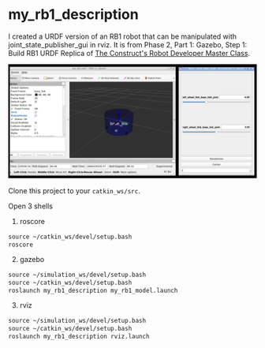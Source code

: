 # my_rb1_description

I created a URDF version of an RB1 robot that can be manipulated with joint_state_publisher_gui in rviz. It is from Phase 2, Part 1: Gazebo, Step 1: Build RB1 URDF Replica of [The Construct's Robot Developer Master Class](https://www.theconstructsim.com/robotics-developer/).

![Moving the joints using joint_state_publisher_gui](my_rb1_description.png)

Clone this project to your `catkin_ws/src`.

Open 3 shells

1. roscore

```
source ~/catkin_ws/devel/setup.bash
roscore
```

2. gazebo

```
source ~/simulation_ws/devel/setup.bash
source ~/catkin_ws/devel/setup.bash
roslaunch my_rb1_description my_rb1_model.launch
```

3. rviz
```
source ~/simulation_ws/devel/setup.bash
source ~/catkin_ws/devel/setup.bash
roslaunch my_rb1_description rviz.launch
```
